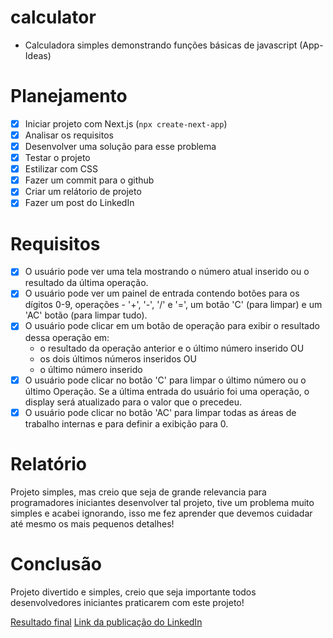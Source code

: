 # calculator
- Calculadora simples demonstrando funções básicas de javascript (App-Ideas)

 # Planejamento
 - [X] Iniciar projeto com Next.js (`npx create-next-app`)
 - [X] Analisar os requisitos 
 - [X] Desenvolver uma solução para esse problema
 - [X] Testar o projeto
 - [X] Estilizar com CSS
 - [X] Fazer um commit para o github
 - [X] Criar um relátorio de projeto
 - [X] Fazer um post do LinkedIn

# Requisitos
- [X] O usuário pode ver uma tela mostrando o número atual inserido ou o
resultado da última operação.
- [X] O usuário pode ver um painel de entrada contendo botões para os dígitos 0-9, 
operações - '+', '-', '/' e '=', um botão 'C' (para limpar) e um 'AC'
botão (para limpar tudo).
- [X] O usuário pode clicar em um botão de operação para exibir o resultado dessa
operação em:
    * o resultado da operação anterior e o último número inserido OU
    * os dois últimos números inseridos OU
    * o último número inserido
- [X] O usuário pode clicar no botão 'C' para limpar o último número ou o último
Operação. Se a última entrada do usuário foi uma operação, o display será
atualizado para o valor que o precedeu.
- [X] O usuário pode clicar no botão 'AC' para limpar todas as áreas de trabalho internas e
para definir a exibição para 0.

# Relatório
Projeto simples, mas creio que seja de grande relevancia para programadores iniciantes desenvolver tal projeto, tive um problema muito simples e acabei ignorando, isso me fez aprender que devemos cuidadar até mesmo os mais pequenos detalhes!

# Conclusão
Projeto divertido e simples, creio que seja importante todos desenvolvedores iniciantes praticarem com este projeto!

[Resultado final](https://calculator.ivanfuhr.com/)
[Link da publicação do LinkedIn]()

